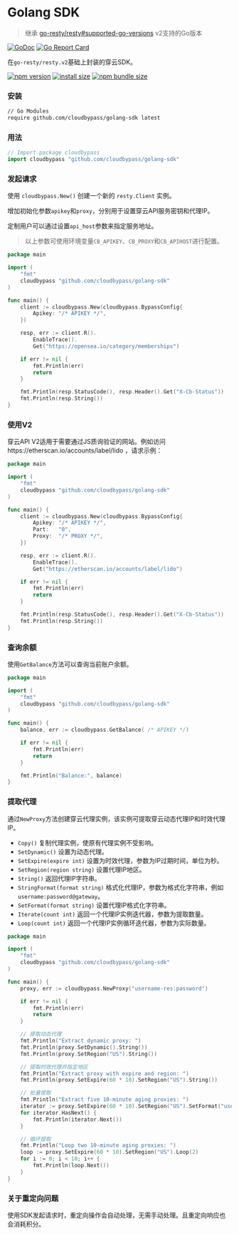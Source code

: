 # Golang SDK

> 继承 [go-resty/resty#supported-go-versions](https://github.com/go-resty/resty#supported-go-versions) v2支持的Go版本


[![GoDoc](https://godoc.org/github.com/cloudbypass/golang-sdk?status.svg)](https://godoc.org/github.com/cloudbypass/golang-sdk ":no-zoom")
[![Go Report Card](https://goreportcard.com/badge/github.com/cloudbypass/golang-sdk)](https://goreportcard.com/report/github.com/cloudbypass/golang-sdk ":no-zoom")

在`go-resty/resty.v2`基础上封装的穿云SDK。

[![npm version](https://img.shields.io/npm/v/cloudbypass-sdk.svg?style=flat-square)](https://www.npmjs.org/package/cloudbypass-sdk ":no-zoom")
[![install size](https://img.shields.io/badge/dynamic/json?url=https://packagephobia.com/v2/api.json?p=cloudbypass-sdk&query=$.install.pretty&label=install%20size&style=flat-square)](https://packagephobia.now.sh/result?p=cloudbypass-sdk ":no-zoom")
[![npm bundle size](https://img.shields.io/bundlephobia/minzip/cloudbypass-sdk?style=flat-square)](https://bundlephobia.com/package/cloudbypass-sdk@latest ":no-zoom")

### 安装

```bash
// Go Modules
require github.com/cloudbypass/golang-sdk latest
```

### 用法

```go
// Import package cloudbypass
import cloudbypass "github.com/cloudbypass/golang-sdk"
```

### 发起请求

使用 `cloudbypass.New()` 创建一个新的 `resty.Client` 实例。

增加初始化参数`apikey`和`proxy`，分别用于设置穿云API服务密钥和代理IP。

定制用户可以通过设置`api_host`参数来指定服务地址。

> 以上参数可使用环境变量`CB_APIKEY`、`CB_PROXY`和`CB_APIHOST`进行配置。

```go
package main

import (
	"fmt"
	cloudbypass "github.com/cloudbypass/golang-sdk"
)

func main() {
	client := cloudbypass.New(cloudbypass.BypassConfig{
		Apikey: "/* APIKEY */",
	})

	resp, err := client.R().
		EnableTrace().
		Get("https://opensea.io/category/memberships")

	if err != nil {
		fmt.Println(err)
		return
	}

	fmt.Println(resp.StatusCode(), resp.Header().Get("X-Cb-Status"))
	fmt.Println(resp.String())
}
```

### 使用V2

穿云API V2适用于需要通过JS质询验证的网站。例如访问https://etherscan.io/accounts/label/lido ，请求示例：

```go
package main

import (
	"fmt"
	cloudbypass "github.com/cloudbypass/golang-sdk"
)

func main() {
	client := cloudbypass.New(cloudbypass.BypassConfig{
		Apikey: "/* APIKEY */",
		Part:   "0",
		Proxy:  "/* PROXY */",
	})

	resp, err := client.R().
		EnableTrace().
		Get("https://etherscan.io/accounts/label/lido")

	if err != nil {
		fmt.Println(err)
		return
	}

	fmt.Println(resp.StatusCode(), resp.Header().Get("X-Cb-Status"))
	fmt.Println(resp.String())
}

```

### 查询余额

使用`GetBalance`方法可以查询当前账户余额。

```go
package main

import (
	"fmt"
	cloudbypass "github.com/cloudbypass/golang-sdk"
)

func main() {
	balance, err := cloudbypass.GetBalance( /* APIKEY */)

	if err != nil {
		fmt.Println(err)
		return
	}

	fmt.Println("Balance:", balance)
}

```

### 提取代理

通过`NewProxy`方法创建穿云代理实例，该实例可提取穿云动态代理IP和时效代理IP。

+ `Copy()` 复制代理实例，使原有代理实例不受影响。
+ `SetDynamic()` 设置为动态代理。
+ `SetExpire(expire int)` 设置为时效代理，参数为IP过期时间，单位为秒。
+ `SetRegion(region string)` 设置代理IP地区。
+ `String()` 返回代理IP字符串。
+ `StringFormat(format string)` 格式化代理IP，参数为格式化字符串，例如`username:password@gateway`。
+ `SetFormat(format string)` 设置代理IP格式化字符串。
+ `Iterate(count int)` 返回一个代理IP实例迭代器，参数为提取数量。
+ `Loop(count int)` 返回一个代理IP实例循环迭代器，参数为实际数量。

```go
package main

import (
	"fmt"
	cloudbypass "github.com/cloudbypass/golang-sdk"
)

func main() {
	proxy, err := cloudbypass.NewProxy("username-res:password")

	if err != nil {
		fmt.Println(err)
		return
	}

	// 提取动态代理
	fmt.Println("Extract dynamic proxy: ")
	fmt.Println(proxy.SetDynamic().String())
	fmt.Println(proxy.SetRegion("US").String())

	// 提取时效代理并指定地区
	fmt.Println("Extract proxy with expire and region: ")
	fmt.Println(proxy.SetExpire(60 * 10).SetRegion("US").String())

	// 批量提取
	fmt.Println("Extract five 10-minute aging proxies: ")
	iterator := proxy.SetExpire(60 * 10).SetRegion("US").SetFormat("username:password:gateway").Iterate(10)
	for iterator.HasNext() {
		fmt.Println(iterator.Next())
	}

	// 循环提取
	fmt.Println("Loop two 10-minute aging proxies: ")
	loop := proxy.SetExpire(60 * 10).SetRegion("US").Loop(2)
	for i := 0; i < 10; i++ {
		fmt.Println(loop.Next())
	}
}
```

### 关于重定向问题

使用SDK发起请求时，重定向操作会自动处理，无需手动处理。且重定向响应也会消耗积分。